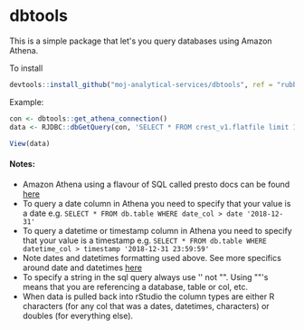 # dbtools

This is a simple package that let's you query databases using Amazon Athena.

To install
```r
devtools::install_github("moj-analytical-services/dbtools", ref = "rubbish_version")
```

Example:
```r
con <- dbtools::get_athena_connection()
data <- RJDBC::dbGetQuery(con, 'SELECT * FROM crest_v1.flatfile limit 1000')

View(data)
```

#### Notes: 

- Amazon Athena using a flavour of SQL called presto docs can be found [here](https://prestodb.io/docs/current/)
- To query a date column in Athena you need to specify that your value is a date e.g. `SELECT * FROM db.table WHERE date_col > date '2018-12-31'`
- To query a datetime or timestamp column in Athena you need to specify that your value is a timestamp e.g. `SELECT * FROM db.table WHERE datetime_col > timestamp '2018-12-31 23:59:59'`
- Note dates and datetimes formatting used above. See more specifics around date and datetimes [here](https://prestodb.io/docs/current/functions/datetime.html)
- To specify a string in the sql query always use '' not "". Using ""'s means that you are referencing a database, table or col, etc.
- When data is pulled back into rStudio the column types are either R characters (for any col that was a dates, datetimes, characters) or doubles (for everything else). 
